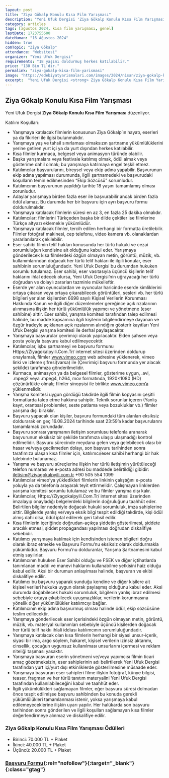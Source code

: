 ```yaml
---
layout: post
title: "Ziya Gökalp Konulu Kısa Film Yarışması"
description: "Yeni Ufuk Dergisi 'Ziya Gökalp Konulu Kısa Film Yarışması' düzenliyor."
category: articles
tags: [ağustos 2024, kısa film yarışması, genel]
lastDate: 1723755600
dateHuman: "16 Ağustos 2024"
hidden: true
comTopic: "Ziya Gökalp"
attendance: "Websitesi"
organizer: "Yeni Ufuk Dergisi"
requirements: "18 yaşını doldurmuş herkes katılabilir."
price: "130 Bin TL'dir."
permalink: "ziya-gokalp-kisa-film-yarismasi"
image: "https://edebiyatyarismalari.com/images/2024/nisan/ziya-gokalp-kisa-film-yarismasi.jpg"
excerpt:  "Yeni Ufuk Dergisi <strong> Ziya Gökalp Konulu Kısa Film Yarışması </strong> düzenliyor."
---
```


## Ziya Gökalp Konulu Kısa Film Yarışması
Yeni Ufuk Dergisi **Ziya Gökalp Konulu Kısa Film Yarışması** düzenliyor.  

Katılım Koşulları:
- Yarışmaya katılacak filmlerin konusunun Ziya Gökalp’ın hayatı, eserleri ya da fikirleri ile ilgisi bulunmalıdır.
- Yarışmaya yaş ve tahsil sınırlaması olmaksızın şartname yükümlülüklerini yerine getiren yurt içi ya da yurt dışından herkes katılabilir.
- Kısa filmler kurmaca, belgesel veya animasyon türünde olabilir.
- Başka yarışmalara veya festivale katılmış olmak, ödül almak veya gösterime dahil olmak; bu yarışmaya katılmaya engel teşkil etmez.
- Katılımcılar başvurularını, bireysel veya ekip adına yapabilir. Başvurunun ekip adına yapılması durumunda, ilgili şartnamedeki ve başvurudaki koşulların temin edilmesinden “Ekip Sözcüsü” sorumludur.
- Katılımcının başvurunun yapıldığı tarihte 18 yaşını tamamlamış olması zorunludur.
- Adaylar yarışmaya birden fazla eser ile başvurabilir ancak birden fazla ödül alamaz. Bu durumda her bir başvuru için ayrı başvuru formu doldurulmalıdır.
- Yarışmaya katılacak filmlerin süresi en az 3, en fazla 25 dakika olmalıdır.
- Katılımcılar; filmlerini Türkçeden başka bir dilde çektiler ise filmlerine Türkçe altyazı eklemekle yükümlüdür.
- Yarışmaya katılacak filmler, tercih edilen herhangi bir formatta üretilebilir. Filmler fotoğraf makinesi, cep telefonu, video kamera vb. olanaklardan yararlanılarak çekilebilir.
- Eser sahibi filmin telif hakları konusunda her türlü hukuki ve cezai sorumluluğun kendisine ait olduğunu kabul eder. Yarışmaya gönderilecek kısa filmlerdeki özgün olmayan metin, görüntü, müzik, vb. kullanımlarından doğacak her türlü telif hakları ile ilgili konular, eser sahibinin sorumluluğundadır. Yeni Ufuk Dergisi bu durumdan hukuken sorumlu tutulamaz. Eser sahibi, eser vasıtasıyla üçüncü kişilerin telif haklarını ihlal edecek olursa, Yeni Ufuk Dergisi’nin uğrayacağı her türlü doğrudan ve dolaylı zararları tazminle mükelleftir.
- Eserde yer alan oyunculardan ve oyuncular haricinde eserde kimliklerini ortaya çıkaran veya ortaya çıkarabilecek görüntüleri, sesleri vb. her türlü bilgileri yer alan kişilerden 6698 sayılı Kişisel Verilerin Korunması Hakkında Kanun ve ilgili diğer düzenlemeler gereğince açık rızalarının alınmasına ilişkin her türlü yükümlülük yapımcı ve yönetmene (eser sahibine) aittir. Eser sahibi, yarışma komitesi tarafından talep edilmesi halinde, bu madde kapsamına ilgili kişilerin bilgilendirmeye dayanan ve özgür iradeyle açıklanan açık rızalarının alındığını gösterir kayıtları Yeni Ufuk Dergisi yarışma komitesi ile derhal paylaşacaktır.
- Yarışmaya başvurular çevrimiçi olarak yapılacaktır. Elden şahsen veya posta yoluyla başvuru kabul edilmeyecektir.
- Katılımcılar, işbu şartnameyi ve başvuru formunu Https://Ziyagokalpyili.Com.Tr/ internet sitesi üzerinden doldurup onaylamalı, filmler www.vimeo.com web adresine yüklenerek, vimeo linki ve izleme şifresi(varsa) ile (Çevrimiçi başvuru formunda yer alacak şekilde) tarafımıza gönderilmelidir.
- Kurmaca, animasyon ya da belgesel filmler, gösterime uygun, .avi, .mpeg2 veya .mpeg4, h264, mov formatında, 1920×1080 (HD) çözünürlükte olmalı; filmler sinopsisi ile birlikte www.vimeo.com’a yüklenmelidir.
- Yarışma komitesi uygun gördüğü takdirde ilgili filmin kopyasını çeşitli formatlarda talep etme hakkına sahiptir. Teknik sorunlar içeren (Yanlış kayıt, orantısal problemler, seste patlama veya bozukluklar vb.) filmler yarışma dışı bırakılır.
- Başvuru yapacak olan kişiler, başvuru formundaki tüm alanları eksiksiz doldurarak en geç 16.08.2024 tarihinde saat 23:59’a kadar başvurularını tamamlamak zorundadır.
- Başvuru sonrası yarışmanın iletişim sorumlusu telefonla aranarak başvurunun eksiksiz bir şekilde tarafımıza ulaşıp ulaşmadığı kontrol edilmelidir. Başvuru sürecinde meydana gelen veya gelebilecek olası bir hasar ve/veya gecikmeden dolayı, son başvuru tarihinden sonra tarafımıza ulaşan kısa filmler için, katılımcı/eser sahibi herhangi bir hak talebinde bulunamaz.
- Yarışma ve başvuru süreçlerine ilişkin her türlü iletişimin yürütüleceği telefon numarası ve e-posta adresi bu maddede belirtildiği gibidir: iletisim@ziyagokalpyili.com.tr +90 505 554 1099
- Katılımcılar vimeo’ya yükledikleri filmlerin linkinin çalıştığını e-posta yoluyla ya da telefonla arayarak teyit ettirmelidir. Çalışmayan linklerden yarışma komitesi sorumlu tutulamaz ve bu filmler yarışma dışı kalır.
- Katılımcılar, Https://Ziyagokalpyili.Com.Tr/ internet sitesi üzerinden imzalayıp onayladığı belgelerdeki bilgilerin doğruluğunu taahhüt eder. Belirtilen bilgiler nedeniyle doğacak hukuki sorumluluk, imza sahiplerine aittir. Bilgilerde yanlış ve/veya eksik bilgi tespit edildiği takdirde, kişi ödül almış dahi olsa, ödül iptal edilerek geri tahsil edilir.
- Kısa filmlerin içeriğinde doğrudan-açıkça şiddetin gösterilmesi, şiddete aracılık etmesi, şiddet propagandası yapılması doğrudan diskalifiye sebebidir.
- Katılımcı yarışmaya katılmak için kendisinden istenen bilgileri doğru olarak ibraz etmekle ve Başvuru Formu’nu eksiksiz olarak doldurmakla yükümlüdür. Başvuru Formu’nu dolduranlar, Yarışma Şartnamesini kabul etmiş sayılırlar.
- Katılımcının hukuken Eser Sahibi olduğu ve FSEK ve diğer içtihatlarda tanımlanan maddi ve manevi haklarını kullanabilme yetkisini haiz olduğu kabul edilir. Aksi bir durumun anlaşılması halinde, başvuran ve ekibi diskalifiye edilir.
- Katılımcı bu başvuru yaparak sunduğu kendine ve diğer kişilere ait kişisel verileri hukuka uygun olarak paylaşmış olduğunu kabul eder. Aksi durumda doğabilecek hukuki sorumluluk, bilgilerin yanlış ibraz edilmesi sebebiyle ortaya çıkabilecek uyuşmazlıklar, verilerin korunmasına yönelik diğer yükümlülükler katılımcıyı bağlar.
- Katılımcının ekip adına başvurmuş olması halinde ödül, ekip sözcüsüne teslim edilecektir.
- Yarışmaya gönderilecek eser içerisindeki özgün olmayan metin, görüntü, müzik, vb. materyal kullanımları sebebiyle üçüncü kişilerden doğacak her türlü telif hakkı ihlali iddiası katılımcının sorumluluğundadır.
- Yarışmaya katılacak olan kısa filmlerin herhangi bir siyasi unsur-içerik, siyasi bir ima, argo söylem, hakaret, kişisel verilerin izinsiz aktarımı, cinsellik, çocuğun uygunsuz kullanılması unsurlarını içermesi ve reklam niteliği taşıması yasaktır.
- Yarışmaya başvuran eserin yönetmeni ve/veya yapımcısı filmin ticari amaç gözetmeksizin, eser sahiplerinin adı belirtilerek Yeni Ufuk Dergisi tarafından yurt içi/yurt dışı etkinliklerde gösterilmesine müsaade eder.
- Yarışmaya başvuran eser sahipleri filme ilişkin fotoğraf, künye bilgisi, teaser, fragman ve her türlü tanıtım materyalini Yeni Ufuk Dergisi tarafından kullanılabileceğini kabul ve taahhüt eder.
- İlgili yükümlülükleri sağlamayan filmler, eğer başvuru süresi dolmadan önce tespit edilmişse başvuru sahibinden bu konuda gerekli yükümlülükleri tamamlanması istenir, yoksa yarışmaya kabul edilemeyeceklerine ilişkin uyarı yapılır. Her halükarda son başvuru tarihinden sonra gönderilen ve ilgili koşulları sağlamayan kısa filmler değerlendirmeye alınmaz ve diskalifiye edilir.


### Ziya Gökalp Konulu Kısa Film Yarışması Ödülleri
- Birinci: 70.000 TL + Plaket
- İkinci: 40.000 TL + Plaket 
- Üçüncü: 20.000 TL + Plaket


### [Başvuru Formu](https://ziyagokalpyili.com.tr/kisafilm.html/?ref=edebiyatyarismalari.com){:rel="nofollow"}{:target="_blank"}{:class="gtag"}